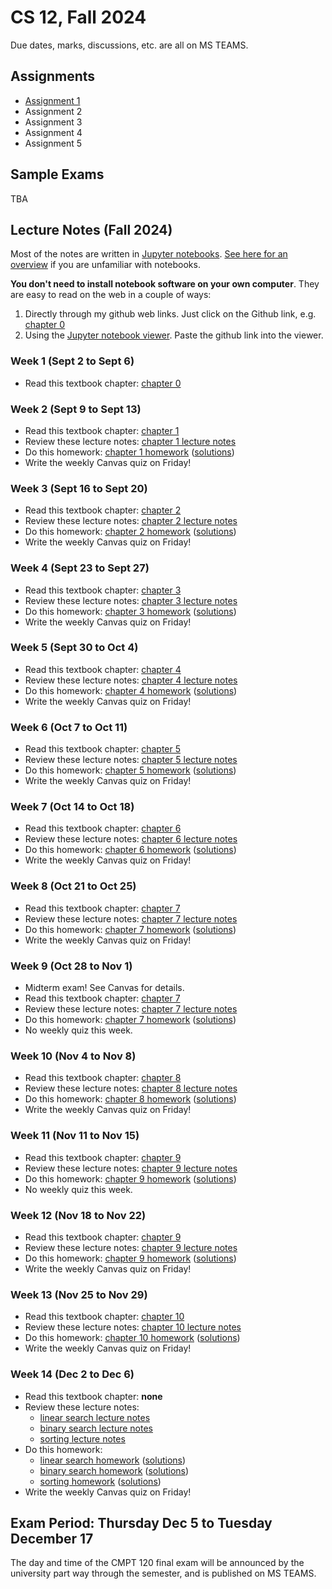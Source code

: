 # CS 12, Fall 2024

Due dates, marks, discussions, etc. are all on MS TEAMS.

## Assignments

- [Assignment 1](https://github.com/Choi-Master/CS12/blob/gh-pages/assignments/a1/a1.ipynb)
- Assignment 2
- Assignment 3
- Assignment 4
- Assignment 5

## Sample Exams

TBA

## Lecture Notes (Fall 2024)

Most of the notes are written in [Jupyter notebooks](https://jupyter.org/). [See
here for an
overview](https://colab.research.google.com/github/AllenDowney/ThinkPython/blob/v3/chapters/jupyter_intro.ipynb)
if you are unfamiliar with notebooks.

**You don't need to install notebook software on your own computer**. They are
easy to read on the web in a couple of ways:

1. Directly through my github web links. Just click on the Github link, e.g.
   [chapter 0](https://github.com/Choi-Master/CS12/blob/gh-pages/textbook/chap00.ipynb)
2. Using the [Jupyter notebook viewer](https://nbviewer.jupyter.org/). Paste the
   github link into the viewer.

### Week 1 (Sept 2 to Sept 6)

- Read this textbook chapter: [chapter 0](https://github.com/Choi-Master/CS12/blob/gh-pages/textbook/chap00.ipynb)

### Week 2 (Sept 9 to Sept 13)

- Read this textbook chapter: [chapter 1](https://github.com/Choi-Master/CS12/blob/gh-pages/textbook/chap01.ipynb)
- Review these lecture notes: [chapter 1 lecture notes](https://github.com/Choi-Master/CS12/blob/gh-pages/lecture_notes/chapter1/chapter1_lecture.ipynb)
- Do this homework: [chapter 1 homework](https://github.com/Choi-Master/CS12/blob/gh-pages/lecture_notes/chapter1/homework1.ipynb) ([solutions](https://github.com/CChoi-Master/CS12/blob/gh-pages/lecture_notes/chapter1/homework1_sol.ipynb))
- Write the weekly Canvas quiz on Friday!

### Week 3 (Sept 16 to Sept 20)

- Read this textbook chapter: [chapter 2](https://github.com/Choi-Master/CS12/blob/gh-pages/textbook/chap02.ipynb)
- Review these lecture notes: [chapter 2 lecture notes](https://github.com/Choi-Master/CS12/blob/gh-pages/lecture_notes/chapter2/chapter2_lecture.ipynb)
- Do this homework: [chapter 2 homework](https://github.com/Choi-Master/CS12/blob/gh-pages/lecture_notes/chapter2/homework2.ipynb) ([solutions](https://github.com/Choi-Master/CS12/blob/gh-pages/lecture_notes/chapter2/homework2_sol.ipynb))
- Write the weekly Canvas quiz on Friday!

### Week 4 (Sept 23 to Sept 27)

- Read this textbook chapter: [chapter 3](https://github.com/Choi-Master/CS12/blob/gh-pages/textbook/chap03.ipynb)
- Review these lecture notes: [chapter 3 lecture notes](https://github.com/Choi-Master/CS12/blob/gh-pages/lecture_notes/chapter3/chapter3_lecture.ipynb)
- Do this homework: [chapter 3 homework](https://github.com/Choi-Master/CS12/blob/gh-pages/lecture_notes/chapter3/homework3.ipynb) ([solutions](https://github.com/Choi-Master/CS12/blob/gh-pages/lecture_notes/chapter3/homework3_sol.ipynb))
- Write the weekly Canvas quiz on Friday!

### Week 5 (Sept 30 to Oct 4)

- Read this textbook chapter: [chapter 4](https://github.com/Choi-Master/CS12/blob/gh-pages/textbook/chap04.ipynb)
- Review these lecture notes: [chapter 4 lecture notes](https://github.com/Choi-Master/CS12/blob/gh-pages/lecture_notes/chapter4/chapter4_lecture.ipynb)
- Do this homework: [chapter 4 homework](https://github.com/Choi-Master/CS12/blob/gh-pages/lecture_notes/chapter4/homework4.ipynb) ([solutions](https://github.com/Choi-Master/CS12/blob/gh-pages/lecture_notes/chapter4/homework4_sol.ipynb))
- Write the weekly Canvas quiz on Friday!

### Week 6 (Oct 7 to Oct 11)

- Read this textbook chapter: [chapter 5](https://github.com/Choi-Master/CS12/blob/gh-pages/textbook/chap05.ipynb)
- Review these lecture notes: [chapter 5 lecture notes](https://github.com/Choi-Master/CS12/blob/gh-pages/lecture_notes/chapter5/chapter5_lecture.ipynb)
- Do this homework: [chapter 5 homework](https://github.com/Choi-Master/CS12/blob/gh-pagesn/lecture_notes/chapter5/homework5.ipynb) ([solutions](https://github.com/Choi-Master/CS12/blob/gh-pages/lecture_notes/chapter5/homework5_sol.ipynb))
- Write the weekly Canvas quiz on Friday!

### Week 7 (Oct 14 to Oct 18)

- Read this textbook chapter: [chapter 6](https://github.com/Choi-Master/CS12/blob/gh-pages/textbook/chap06.ipynb)
- Review these lecture notes: [chapter 6 lecture notes](https://github.com/Choi-Master/CS12/blob/gh-pages/lecture_notes/chapter6/chapter6_lecture.ipynb)
- Do this homework: [chapter 6 homework](https://github.com/Choi-Master/CS12/blob/gh-pages/lecture_notes/chapter6/homework6.ipynb) ([solutions](https://github.com/Choi-Master/CS12/blob/gh-pages/lecture_notes/chapter6/homework6_sol.ipynb))
- Write the weekly Canvas quiz on Friday!

### Week 8 (Oct 21 to Oct 25)

- Read this textbook chapter: [chapter 7](https://github.com/Choi-Master/CS12/blob/gh-pages/textbook/chap07.ipynb)
- Review these lecture notes: [chapter 7 lecture notes](https://github.com/Choi-Master/CS12/blob/gh-pages/lecture_notes/chapter7/chapter7_lecture.ipynb)
- Do this homework: [chapter 7 homework](https://github.com/Choi-Master/CS12/blob/gh-pages/lecture_notes/chapter7/homework7.ipynb) ([solutions](https://github.com/Choi-Master/CS12/blob/gh-pages/lecture_notes/chapter7/homework7_sol.ipynb))
- Write the weekly Canvas quiz on Friday!

### Week 9 (Oct 28 to Nov 1)

- Midterm exam! See Canvas for details.
- Read this textbook chapter: [chapter 7](https://github.com/tjd1234/Choi-Master/CS12/blob/gh-pages/textbook/chap07.ipynb)
- Review these lecture notes: [chapter 7 lecture notes](https://github.com/Choi-Master/CS12/blob/gh-pages/lecture_notes/chapter7/chapter7_lecture.ipynb)
- Do this homework: [chapter 7 homework](https://github.com/Choi-Master/CS12/blob/gh-pages/lecture_notes/chapter7/homework7.ipynb) ([solutions](https://github.com/Choi-Master/CS12/blob/gh-pages/lecture_notes/chapter7/homework7_sol.ipynb))
- No weekly quiz this week.

### Week 10 (Nov 4 to Nov 8)

- Read this textbook chapter: [chapter 8](https://github.com/Choi-Master/CS12/blob/gh-pages/textbook/chap08.ipynb)
- Review these lecture notes: [chapter 8 lecture notes](https://github.com/Choi-Master/CS12/blob/gh-pages/lecture_notes/chapter8/chapter8_lecture.ipynb)
- Do this homework: [chapter 8 homework](https://github.com/Choi-Master/CS12/blob/gh-pages/lecture_notes/chapter8/homework8.ipynb) ([solutions](https://github.com/Choi-Master/CS12/blob/gh-pages/lecture_notes/chapter8/homework8_sol.ipynb))
- Write the weekly Canvas quiz on Friday!

### Week 11 (Nov 11 to Nov 15)

- Read this textbook chapter: [chapter 9](https://github.com/Choi-Master/CS12/blob/gh-pages/textbook/chap09.ipynb)
- Review these lecture notes: [chapter 9 lecture notes](https://github.com/Choi-Master/CS12/blob/gh-pages/lecture_notes/chapter9/chapter9_lecture.ipynb)
- Do this homework: [chapter 9 homework](https://github.com/Choi-Master/CS12/blob/gh-pages/lecture_notes/chapter9/homework9.ipynb) ([solutions](https://github.com/Choi-Master/CS12/blob/gh-pages/lecture_notes/chapter9/homework9_sol.ipynb))
- No weekly quiz this week.

### Week 12 (Nov 18 to Nov 22)

- Read this textbook chapter: [chapter 9](https://github.com/Choi-Master/CS12/blob/gh-pages/textbook/chap09.ipynb)
- Review these lecture notes: [chapter 9 lecture notes](https://github.com/Choi-Master/CS12/blob/gh-pages/lecture_notes/chapter9/chapter9_lecture.ipynb)
- Do this homework: [chapter 9 homework](https://github.com/Choi-Master/CS12/blob/gh-pages/lecture_notes/chapter9/homework9.ipynb) ([solutions](https://github.com/Choi-Master/CS12/blob/gh-pages/lecture_notes/chapter9/homework9_sol.ipynb))
- Write the weekly Canvas quiz on Friday!

### Week 13 (Nov 25 to Nov 29)

- Read this textbook chapter: [chapter 10](https://github.com/Choi-Master/CS12/blob/gh-pages/textbook/chap10.ipynb)
- Review these lecture notes: [chapter 10 lecture notes](https://github.com/Choi-Master/CS12/blob/gh-pages/lecture_notes/chapter10/chapter10_lecture.ipynb)
- Do this homework: [chapter 10 homework](https://github.com/Choi-Master/CS12/blob/gh-pages/lecture_notes/chapter10/homework10.ipynb) ([solutions](https://github.com/Choi-Master/CS12/blob/gh-pages/lecture_notes/chapter10/homework10_sol.ipynb))
- Write the weekly Canvas quiz on Friday!

### Week 14 (Dec 2 to Dec 6)

- Read this textbook chapter: **none**
- Review these lecture notes: 
  - [linear search lecture notes](https://github.com/Choi-Master/CS12/blob/gh-pages/lecture_notes/chapter_algorithms/alg1_linear_search/alg1_linear_search.ipynb)
  - [binary search lecture notes](https://github.comChoi-Master/CS12/blob/gh-pages/lecture_notes/chapter_algorithms/alg2_binary_search/alg2_binary_search.ipynb)
  - [sorting lecture notes](https://github.com/Choi-Master/CS12/blob/gh-pages/lecture_notes/chapter_algorithms/alg3_sorting/alg3_sorting.ipynb)
- Do this homework:
   - [linear search homework](https://github.com/Choi-Master/CS12/blob/gh-pages/lecture_notes/chapter_algorithms/alg1_linear_search/alg1_linear_search_homework.ipynb) ([solutions](https://github.com/Choi-Master/CS12/blob/gh-pages/lecture_notes/chapter_algorithms/alg1_linear_search/alg1_linear_search_homework_sol.ipynb))
   - [binary search homework](https://github.com/Choi-Master/CS12/blob/gh-pages/lecture_notes/chapter_algorithms/alg2_binary_search/alg2_binary_search_homework.ipynb) ([solutions](https://github.com/Choi-Master/CS12/blob/gh-pages/lecture_notes/chapter_algorithms/alg2_binary_search/alg2_binary_search_homework_sol.ipynb))
   - [sorting homework](https://github.com/Choi-Master/CS12/blob/gh-pages/lecture_notes/chapter_algorithms/alg3_sorting/alg3_linear_search_homework.ipynb) ([solutions](https://github.com/Choi-Master/CS12/blob/gh-pages/lecture_notes/chapter_algorithms/alg3_sorting/alg3_linear_search_homework_sol.ipynb))
- Write the weekly Canvas quiz on Friday!

## Exam Period: Thursday Dec 5 to Tuesday December 17

The day and time of the CMPT 120 final exam will be announced by the university
part way through the semester, and is published on MS TEAMS.
